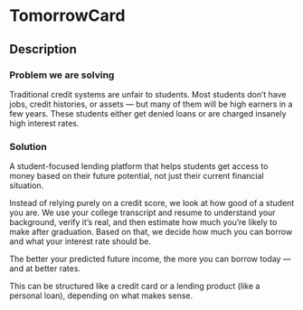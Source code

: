 # TomorrowCard

## Description

### Problem we are solving
Traditional credit systems are unfair to students. Most students don’t have jobs, credit histories, or assets — but many of them will be high earners in a few years. These students either get denied loans or are charged insanely high interest rates.

### Solution
A student-focused lending platform that helps students get access to money based on their future potential, not just their current financial situation.

Instead of relying purely on a credit score, we look at how good of a student you are. We use your college transcript and resume to understand your background, verify it’s real, and then estimate how much you’re likely to make after graduation. Based on that, we decide how much you can borrow and what your interest rate should be.

The better your predicted future income, the more you can borrow today — and at better rates.

This can be structured like a credit card or a lending product (like a personal loan), depending on what makes sense.